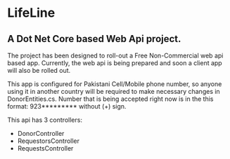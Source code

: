 # LifeLine

## A Dot Net Core based Web Api project.


The project has been designed to roll-out a Free Non-Commercial web api based app. Currently, the web api is being prepared and soon a client app will also be rolled out.

This app is configured for Pakistani Cell/Mobile phone number, so anyone using it in another country will be required to make necessary changes in DonorEntities.cs. Number that is being accepted right now is in the this format: 923********* without (+) sign.

This api has 3 controllers:
* DonorController
* RequestorsController
* RequestsController